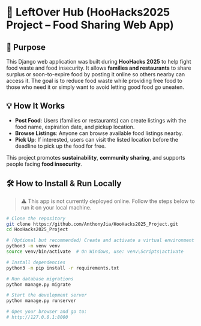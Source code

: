 # 🥗 LeftOver Hub (HooHacks2025 Project – Food Sharing Web App)

## 🌟 Purpose
This Django web application was built during **HooHacks 2025** to help fight food waste and food insecurity. It allows **families and restaurants** to share surplus or soon-to-expire food by posting it online so others nearby can access it. The goal is to reduce food waste while providing free food to those who need it or simply want to avoid letting good food go uneaten.

## 💡 How It Works
- **Post Food**: Users (families or restaurants) can create listings with the food name, expiration date, and pickup location.
- **Browse Listings**: Anyone can browse available food listings nearby.
- **Pick Up**: If interested, users can visit the listed location before the deadline to pick up the food for free.

This project promotes **sustainability**, **community sharing**, and supports people facing **food insecurity**.

## 🛠️ How to Install & Run Locally

> ⚠️ This app is not currently deployed online. Follow the steps below to run it on your local machine.

```bash
# Clone the repository
git clone https://github.com/AnthonyJia/HooHacks2025_Project.git
cd HooHacks2025_Project

# (Optional but recommended) Create and activate a virtual environment
python3 -m venv venv
source venv/bin/activate  # On Windows, use: venv\Scripts\activate

# Install dependencies
python3 -m pip install -r requirements.txt

# Run database migrations
python manage.py migrate

# Start the development server
python manage.py runserver

# Open your browser and go to:
# http://127.0.0.1:8000

